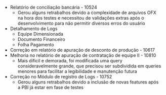 - Relatório de conciliação bancária - 10524
	- Gerou alguns retrabalhos devido a complexidade de arquivos OFX na hora dos testes e necessitou de validações extras após o desenvolvimento para não permitir diversos erros do usuário
- Detalhamento de Logs
	- Equipe Dimensionada
	- Documento Financeiro
	- Folha Pagamento
- Correção em relatório de apuração de desconto de produção - 10617
- Melhoria no relatório de apuração de contratação de equipe II -  10810
	- Mais dificil e demorada, foi modificada uma query consideravelmente grande, que precisou ser subdividida em queries menores para facilitar a legibilidade e manutenção futura
- Correção no Módulo de registro de Logs - 10752
	- Gerou alguns retrabalhos devido a inclusão de novas features após a PBI já estar em fase de testes